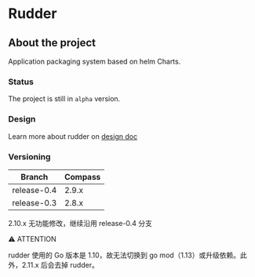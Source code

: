# Rudder

## About the project

Application packaging system based on helm Charts.

### Status

The project is still in `alpha` version.

### Design

Learn more about rudder on [design doc](docs/design.md)

### Versioning

| Branch      | Compass |
| ----------- | ------- |
| release-0.4 | 2.9.x   |
| release-0.3 | 2.8.x   |

2.10.x 无功能修改，继续沿用 release-0.4 分支

⚠️ ATTENTION

rudder 使用的 Go 版本是 1.10，故无法切换到 go mod（1.13）或升级依赖。此外，2.11.x 后会去掉 rudder。
